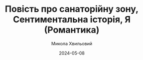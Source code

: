 ---
layout: default
modal-id: 41
date: 2024-05-08
title: Повість про санаторійну зону, Сентиментальна історія, Я (Романтика)
author: Микола Хвильовий
author_label: Автор
img: san-zona-sentimentalna-istoriya-ya-romantyka-mykola-hvylovyi.jpg
project-date: 1912
category: Повість, Украінська класика, Збірка
description: "У цій книжці ви знайдете три твори Миколи Хвильового — «Повість про санаторійну зону», «Сентиментальна історія» та «Я (Романтика)». Тексти, за якими можна уявити, яким він був, якою була та епоха. Персонажі Хвильового — «безґрунтовні романтики», герої, сповнені розпачу, не здатні навести мости між власним романтичним світоглядом і реальністю, в якій ці цінності втрачають сенс."
---